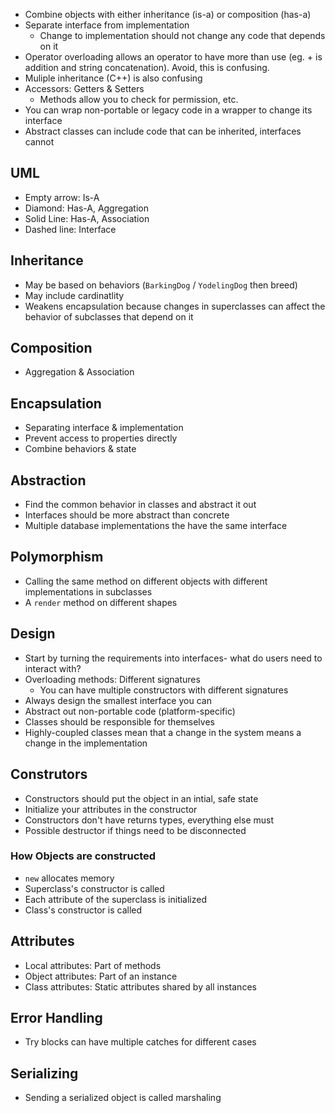 * Combine objects with either inheritance (is-a) or composition (has-a)
* Separate interface from implementation
    * Change to implementation should not change any code that depends on it
* Operator overloading allows an operator to have more than use (eg. + is addition and string concatenation). Avoid, this is confusing.
* Muliple inheritance (C++) is also confusing
* Accessors: Getters & Setters
    * Methods allow you to check for permission, etc.
* You can wrap non-portable or legacy code in a wrapper to change its interface
* Abstract classes can include code that can be inherited, interfaces cannot

## UML

* Empty arrow: Is-A
* Diamond: Has-A, Aggregation
* Solid Line: Has-A, Association
* Dashed line: Interface

## Inheritance

* May be based on behaviors (`BarkingDog` / `YodelingDog` then breed)
* May include cardinatlity
* Weakens encapsulation because changes in superclasses can affect the behavior of subclasses that depend on it

## Composition

* Aggregation & Association

## Encapsulation

* Separating interface & implementation
* Prevent access to properties directly
* Combine behaviors & state

## Abstraction

* Find the common behavior in classes and abstract it out
* Interfaces should be more abstract than concrete
* Multiple database implementations the have the same interface

## Polymorphism

* Calling the same method on different objects with different implementations in subclasses
* A `render` method on different shapes

## Design

* Start by turning the requirements into interfaces- what do users need to interact with?
* Overloading methods: Different signatures
    * You can have multiple constructors with different signatures
* Always design the smallest interface you can
* Abstract out non-portable code (platform-specific)
* Classes should be responsible for themselves
* Highly-coupled classes mean that a change in the system means a change in the implementation

## Construtors

* Constructors should put the object in an intial, safe state
* Initialize your attributes in the constructor
* Constructors don't have returns types, everything else must
* Possible destructor if things need to be disconnected

### How Objects are constructed

* `new` allocates memory
* Superclass's constructor is called
* Each attribute of the superclass is initialized
* Class's constructor is called

## Attributes

* Local attributes: Part of methods
* Object attributes: Part of an instance
* Class attributes: Static attributes shared by all instances

## Error Handling

* Try blocks can have multiple catches for different cases

## Serializing

* Sending a serialized object is called marshaling
